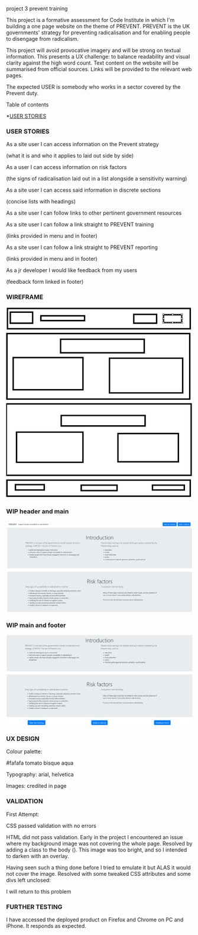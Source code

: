 project 3 prevent training

This project is a formative assessment for Code Institute in which I'm building a one page website on the theme of PREVENT.
PREVENT is the UK governments' strategy for preventing radicalisation and for enabling people to disengage from radicalism.

This project will avoid provocative imagery and will be strong on textual information. This presents a UX challenge: 
to balance readability and visual clarity against the high word count. Text content on the website will be summarised from
official sources. Links will be provided to the relevant web pages.

The expected USER is somebody who works in a sector covered by the Prevent duty. 

Table of contents 

*[USER STORIES](USER-STORIES)

### USER STORIES

As a site user I can access information on the Prevent strategy

(what it is and who it applies to laid out side by side)

As a user I can access information on risk factors

(the signs of radicalisation laid out in a list alongside a sensitivity warning)

As a site user I can access said information in discrete sections

(concise lists with headings)

As a site user I can follow links to other pertinent government resources

As a site user I can follow a link straight to PREVENT training

(links provided in menu and in footer)

As a site user I can follow a link straight to PREVENT reporting

(links provided in menu and in footer)

As a jr developer I would like feedback from my users

(feedback form linked in footer)

### WIREFRAME

![wireframe](assets/images/readme/wireframe.png)

### WIP header and main

![unstyled bootstrap and html](assets/images/readme/wip-header-and-main.png)

### WIP main and footer

![unstyled bootstrap and html](assets/images/readme/wip-main-and-footer.png)

### UX DESIGN

Colour palette: 

#fafafa
tomato
bisque
aqua

Typography: arial, helvetica

Images: credited in page

### VALIDATION

First Attempt:

CSS passed validation with no errors

HTML did not pass validation. Early in the project I encountered an issue where my background image was not covering the whole page.
Resolved by adding a class to the body (<body class="bg">). This image was too bright, and so I intended to darken with an overlay.

Having seen such a thing done before I tried to emulate it but ALAS it would not cover the image. Resolved with some tweaked CSS attributes
and some divs left unclosed:

<div class="bg">
<div class="overlay">

I will return to this problem

### FURTHER TESTING

I have accessed the deployed product on Firefox and Chrome on PC and iPhone. It responds as expected.